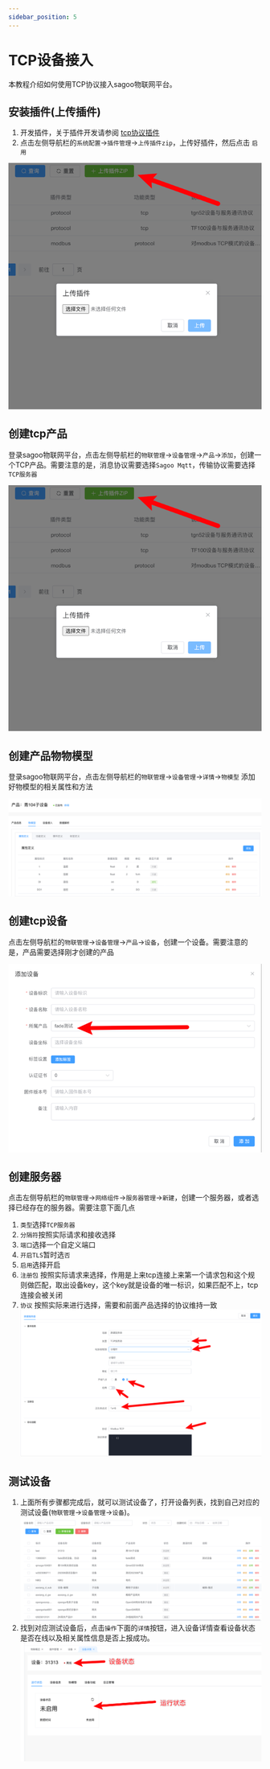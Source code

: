 ```yaml
---
sidebar_position: 5
---
```

# TCP设备接入

本教程介绍如何使用TCP协议接入sagoo物联网平台。

## 安装插件(上传插件)

1. 开发插件，关于插件开发请参阅 [tcp协议插件](../../develop/plugin/tcp-protocol.md)
2. 点击左侧导航栏的`系统配置`->`插件管理`->`上传插件zip`，上传好插件，然后点击 `启用`

![plugin-add.png](../imgs/device_access/plugin-add.png)

## 创建tcp产品

登录sagoo物联网平台，点击左侧导航栏的`物联管理`->`设备管理`->`产品`->`添加`，创建一个TCP产品。需要注意的是，消息协议需要选择`Sagoo Mqtt`，传输协议需要选择`TCP服务器`

![plugin-add.png](../imgs/device_access/plugin-add.png)

## 创建产品物物模型

登录sagoo物联网平台，点击左侧导航栏的`物联管理`->`设备管理`->`详情`->`物模型` 添加好物模型的相关属性和方法

![product-tsl.png](../imgs/device_access/product-tsl.png)

## 创建tcp设备

点击左侧导航栏的`物联管理`->`设备管理`->`产品`->`设备`，创建一个设备。需要注意的是，产品需要选择刚才创建的产品

![tcp-add-device.png](../imgs/device_access/tcp-add-device.png)

## 创建服务器

点击左侧导航栏的`物联管理`->`网络组件`->`服务器管理`->`新建`，创建一个服务器，或者选择已经存在的服务器。需要注意下面几点

1. `类型`选择`TCP服务器`
2. `分隔符`按照实际请求和接收选择
3. `端口`选择一个自定义端口
4. `开启TLS`暂时选`否`
5. `启用`选择开启
6. `注册包` 按照实际请求来选择，作用是上来tcp连接上来第一个请求包和这个规则做匹配，取出设备key，这个key就是设备的唯一标识，如果匹配不上，tcp连接会被关闭
7. `协议` 按照实际来进行选择，需要和前面产品选择的协议维持一致
![tcp-add-server.png](../imgs/device_access/tcp-add-server.png)

## 测试设备

1. 上面所有步骤都完成后，就可以测试设备了，打开设备列表，找到自己对应的测试设备(`物联管理`->`设备管理`->`设备`)。
![device-list.png](../imgs/device_access/device-list.png)
2. 找到对应测试设备后，点击`操作`下面的`详情`按钮，进入设备详情查看设备状态是否在线以及相关属性信息是否上报成功。
![device-info.png](../imgs/device_access/device-info.png)
